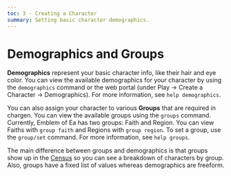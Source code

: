 ```yaml
---
toc: 3 - Creating a Character
summary: Setting basic character demographics.
---
```

# Demographics and Groups

**Demographics** represent your basic character info, like their hair and eye color. You can view the available demographics for your character by using the `demographics` command or the web portal (under Play -> Create a Character -> Demographics). For more information, see `help demographics`.

You can also assign your character to various **Groups** that are required in chargen. You can view the available groups using the `groups` command. Currently, Emblem of Ea has two groups: Faith and Region. You can view Faiths with `group faith` and Regions with `group region`. To set a group, use the `group/set` command. For more information, see `help groups`.

The main difference between groups and demographics is that groups show up in the [Census](/help/census) so you can see a breakdown of characters by group.  Also, groups have a fixed list of values whereas demographics are freeform.
